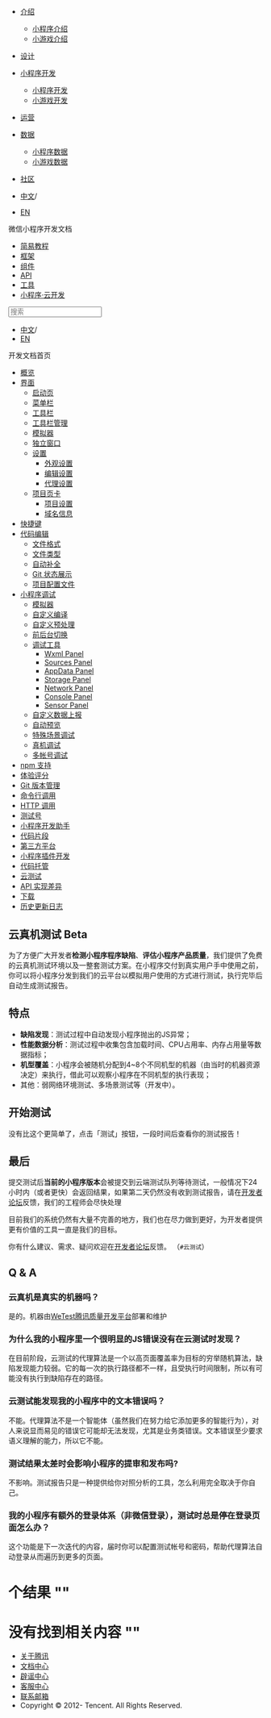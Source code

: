 <div class="book with-summary">

<div class="head">

<div class="head_box">

# [](javascript:; "_('微信公众平台 小程序')")

<div class="header_ctrls">

*   [介绍](javascript:;)
    *   [小程序介绍](https://developers.weixin.qq.com/miniprogram/introduction/index.html?t=18102614)
    *   [小游戏介绍](https://developers.weixin.qq.com/minigame/introduction/index.html?t=18102614)
*   [设计](https://developers.weixin.qq.com/miniprogram/design/index.html?t=18102614)
*   [小程序开发](javascript:;)
    *   [小程序开发](https://developers.weixin.qq.com/miniprogram/dev/index.html?t=18102614)
    *   [小游戏开发](https://developers.weixin.qq.com/minigame/dev/index.html?t=18102614)
*   [运营](https://developers.weixin.qq.com/miniprogram/product/index.html?t=18102614)
*   [数据](javascript:;)
    *   [小程序数据](https://developers.weixin.qq.com/miniprogram/analysis/index.html?t=18102614)
    *   [小游戏数据](https://developers.weixin.qq.com/minigame/analysis/index.html?t=18102614)
*   [社区](https://developers.weixin.qq.com/)

*   [中文](https://developers.weixin.qq.com/miniprogram/dev/devtools/monkey-test.html?t=18102614)<span class="split-line">/</span>
*   [EN](https://developers.weixin.qq.com/miniprogram/en/dev/devtools/monkey-test.html?t=18102614)

</div>

</div>

</div>

<div class="sub_nav_box">

<div class="sub_nav_inner">

<div class="book-summary-opr" id="js-book-summary-opr"><a class="book-summary-btn"></a></div>

<div class="top_sub_nav">

<div class="top_title_wap"><span class="icon_title icon_dev"></span>

微信小程序开发文档

</div>

*   [简易教程](../)
*   [框架](../framework/MINA.html)
*   [组件](../component/)
*   [API](../api/)
*   [工具](./devtools.html)
*   [小程序·云开发](../wxcloud/basis/getting-started.html)

</div>

<div id="book-search-input" role="search">

<form><label for="search-input" class="search-icon" id="js-search-icon"></label><input type="text" id="search-input" name="search-input" placeholder="搜索"> </form>

</div>

*   [中文](https://developers.weixin.qq.com/miniprogram/dev/devtools/monkey-test.html?t=18102614)<span class="split-line">/</span>
*   [EN](https://developers.weixin.qq.com/miniprogram/en/dev/devtools/monkey-test.html?t=18102614)

</div>

</div>

<div class="book-summary">

<div class="book-summary-home" id="js-summary-home"><a><span class="icon_home_s icon_dev"></span><span class="s_title_2">开发文档首页</span></a></div>

<nav role="navigation">

*   [概览](./devtools.html)
*   [界面](./page.html)
    *   [启动页](./page.html#启动页)
    *   [菜单栏](./page.html#菜单栏)
    *   [工具栏](./page.html#工具栏)
    *   [工具栏管理](./page.html#工具栏管理)
    *   [模拟器](./page.html#模拟器)
    *   [独立窗口](./page.html#独立窗口)
    *   [设置](./settings.html)
        *   [外观设置](./settings.html#外观设置)
        *   [编辑设置](./settings.html#编辑设置)
        *   [代理设置](./settings.html#代理设置)
    *   [项目页卡](./project.html)
        *   [项目设置](./project.html#项目设置)
        *   [域名信息](./project.html#域名信息)
*   [快捷键](./shortcut.html)
*   [代码编辑](./edit.html)
    *   [文件格式](./edit.html#文件格式)
    *   [文件类型](./edit.html#文件支持)
    *   [自动补全](./edit.html#自动补全)
    *   [Git 状态展示](./edit.html#git-状态展示)
    *   [项目配置文件](./projectconfig.html)
*   [小程序调试](./debug.html)
    *   [模拟器](./debug.html#模拟器)
    *   [自定义编译](./debug.html#自定义编译)
    *   [自定义预处理](./debug.html#自定义预处理)
    *   [前后台切换](./debug.html#前后台切换)
    *   [调试工具](./debug.html#调试工具)
        *   [Wxml Panel](./debug.html#wxml-panel)
        *   [Sources Panel](./debug.html#sources-panel)
        *   [AppData Panel](./debug.html#appdata-panel)
        *   [Storage Panel](./debug.html#storage-panel)
        *   [Network Panel](./debug.html#network-panel)
        *   [Console Panel](./debug.html#console-panel)
        *   [Sensor Panel](./debug.html#sensor-panel)
    *   [自定义数据上报](./debug.html#自定义数据上报)
    *   [自动预览](./debug.html#自动预览)
    *   [特殊场景调试](./different.html)
    *   [真机调试](./remote-debug.html)
    *   [多帐号调试](./multiaccount.html)
*   [npm 支持](./npm.html)
*   [体验评分](./audits.html)
*   [Git 版本管理](./git.html)
*   [命令行调用](./cli.html)
*   [HTTP 调用](./http.html)
*   [测试号](./sandbox.html)
*   [小程序开发助手](./mydev.html)
*   [代码片段](./minicode.html)
*   [第三方平台](./ext.html)
*   [小程序插件开发](./plugin.html)
*   [代码托管](../qcloud/tgit.html)
*   [云测试](./monkey-test.html)
*   [API 实现差异](./notsupport.html)
*   [下载](./download.html)
*   [历史更新日志](./uplog.html)

</nav>

</div>

<div class="book-body">

<div class="body-inner">

<div class="page-wrapper" tabindex="-1" role="main">

<div class="page-inner">

<div id="book-search-results">

<div class="search-noresults">

<section class="normal markdown-section">

# 云真机测试 Beta

为了方便广大开发者**检测小程序程序缺陷**、**评估小程序产品质量**，我们提供了免费的云真机测试环境以及一整套测试方案。在小程序交付到真实用户手中使用之前，你可以将小程序分发到我们的云平台以模拟用户使用的方式进行测试，执行完毕后自动生成测试报告。

## 特点

*   **缺陷发现**：测试过程中自动发现小程序抛出的JS异常；
*   **性能数据分析**：测试过程中收集包含加载时间、CPU占用率、内存占用量等数据指标；
*   **机型覆盖**：小程序会被随机分配到4~8个不同机型的机器（由当时的机器资源决定）来执行，借此可以观察小程序在不同机型的执行表现；
*   其他：弱网络环境测试、多场景测试等（开发中）。

## 开始测试

没有比这个更简单了，点击「测试」按钮，一段时间后查看你的测试报告！

## 最后

提交测试后**当前的小程序版本**会被提交到云端测试队列等待测试，一般情况下24小时内（或者更快）会返回结果，如果第二天仍然没有收到测试报告，请在[开发者论坛](https://developers.weixin.qq.com/)反馈，我们的工程师会尽快处理

目前我们的系统仍然有大量不完善的地方，我们也在尽力做到更好，为开发者提供更有价值的工具一直是我们的目标。

你有什么建议、需求、疑问欢迎在[开发者论坛](https://developers.weixin.qq.com/)反馈。 （`#云测试`）

## Q & A

### 云真机是真实的机器吗？

是的。机器由[WeTest腾讯质量开发平台](http://wetest.qq.com/)部署和维护

### 为什么我的小程序里一个很明显的JS错误没有在云测试时发现？

在目前阶段，云测试的代理算法是一个以高页面覆盖率为目标的穷举随机算法，缺陷发现能力较弱。它的每一次的执行路径都不一样，且受执行时间限制，所以有可能没有执行到缺陷存在的路径。

### 云测试能发现我的小程序中的文本错误吗？

不能。代理算法不是一个智能体（虽然我们在努力给它添加更多的智能行为），对人来说显而易见的错误它可能却无法发现，尤其是业务类错误。文本错误至少要求语义理解的能力，所以它不能。

### 测试结果太差时会影响小程序的提审和发布吗?

不影响。测试报告只是一种提供给你对照分析的工具，怎么利用完全取决于你自己。

### 我的小程序有额外的登录体系（非微信登录），测试时总是停在登录页面怎么办？

这个功能是下一次迭代的内容，届时你可以配置测试帐号和密码，帮助代理算法自动登录从而遍历到更多的页面。

</section>

</div>

<div class="search-results">

<div class="has-results">

# <span class="search-results-count"></span>个结果 "<span class="search-query"></span>"

</div>

<div class="no-results">

# 没有找到相关内容 "<span class="search-query"></span>"

</div>

</div>

</div>

</div>

</div>

<div class="foot" id="footer">

*   [关于腾讯](https://www.tencent.com/)
*   [文档中心](https://developers.weixin.qq.com/miniprogram/introduction/index.html)
*   [辟谣中心](https://mp.weixin.qq.com/cgi-bin/opshowpage?action=dispelinfo)
*   [客服中心](https://kf.qq.com/product/wx_xcx.html)
*   [联系邮箱](mailto:weixinmp@qq.com)
*   Copyright © 2012-<span id="s_copyright_year"></span> Tencent. All Rights Reserved.

</div>

</div>

[](../qcloud/tgit.html)[](./notsupport.html)</div>

</div>